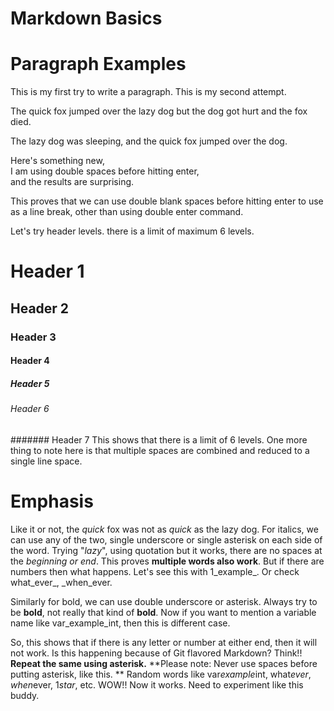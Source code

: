 # Markdown Basics

# Paragraph Examples
This is my first try to write a paragraph.
This is my second attempt.

The quick fox jumped over the lazy dog
but the dog got hurt
and the fox died.



The lazy dog was sleeping, and the quick fox jumped over the dog.

Here's something new,  
I am using double spaces before hitting enter,  
and the results are surprising.

This proves that we can use double blank spaces before hitting enter to use as a line break, other than using double enter command.

Let's try header levels. there is a limit of maximum 6 levels.
# Header 1
## Header 2
### Header 3

#### Header 4


##### Header 5

###### Header 6
####### Header 7
This shows that there is a limit of 6 levels.
One more thing to note here is that multiple spaces are combined and reduced to a single line space.
# Emphasis
Like it or not, the _quick_ fox was not as *quick* as the lazy dog. For italics, we can use any of the two, single underscore or single asterisk on each side of the word. Trying "_lazy_", using quotation but it works, there are no spaces at the _beginning or end_. This proves **multiple words also work**. But if there are numbers then what happens. Let's see this with 1_example_. Or check what_ever_, _when_ever.

Similarly for bold, we can use double underscore or asterisk. Always try to be __bold__, not really that kind of **bold**.
Now if you want to mention a variable name like var_example_int, then this is different case.

So, this shows that if there is any letter or number at either end, then it will not work. Is this happening because of Git flavored Markdown? Think!!
**Repeat the same using asterisk.**
**Please note: Never use spaces before putting asterisk, like this. **
Random words like var*example*int, what*ever*, *when*ever, 1*star*, etc. WOW!! Now it works. Need to experiment like this buddy.
<!--stackedit_data:
eyJoaXN0b3J5IjpbMTg3NTk0NTg4LC0yNDc5OTI0OTAsMTU2OT
A3NTAxNywxMTMzMjQwNjc0LDEyNzg2OTI5NDFdfQ==
-->